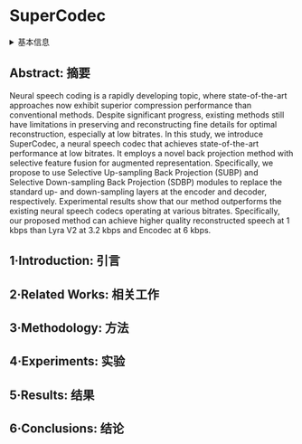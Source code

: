 # SuperCodec

<details>
<summary>基本信息</summary>

- 标题: "SuperCodec: A Neural Speech Codec with Selective Back-Projection Network"
- 作者:
  - 01 Youqiang Zheng (武汉大学 湖北珞珈实验室)
  - 02 Weiping Tu (涂卫平, 武汉大学 湖北珞珈实验室)
  - 03 Li Xiao (武汉大学 湖北珞珈实验室)
  - 04 Xinmeng Xu (武汉大学 湖北珞珈实验室)
- 链接:
  - [ArXiv](https://arxiv.org/abs/2407.20530)
  - [Publication](https://doi.org/10.1109/ICASSP48485.2024.10447744)
  - [Github](https://github.com/exercise-book-yq/Supercodec)
  - [Demo](https://exercise-book-yq.github.io/SuperCodec-Demo/)
- 文件:
  - [ArXiv](_PDF/2407.20530v1__SuperCodec__A_Neural_Speech_Codec_with_Selective_Back-Projection_Network.pdf)
  - [Publication](_PDF/2407.20530p0__SuperCodec__ICASSP2024.pdf)

</details>

## Abstract: 摘要

Neural speech coding is a rapidly developing topic, where state-of-the-art approaches now exhibit superior compression performance than conventional methods.
Despite significant progress, existing methods still have limitations in preserving and reconstructing fine details for optimal reconstruction, especially at low bitrates.
In this study, we introduce SuperCodec, a neural speech codec that achieves state-of-the-art performance at low bitrates. It employs a novel back projection method with selective feature fusion for augmented representation.
Specifically, we propose to use Selective Up-sampling Back Projection (SUBP) and Selective Down-sampling Back Projection (SDBP) modules to replace the standard up- and down-sampling layers at the encoder and decoder, respectively.
Experimental results show that our method outperforms the existing neural speech codecs operating at various bitrates.
Specifically, our proposed method can achieve higher quality reconstructed speech at 1 kbps than Lyra V2 at 3.2 kbps and Encodec at 6 kbps.

## 1·Introduction: 引言

## 2·Related Works: 相关工作

## 3·Methodology: 方法

## 4·Experiments: 实验

## 5·Results: 结果

## 6·Conclusions: 结论